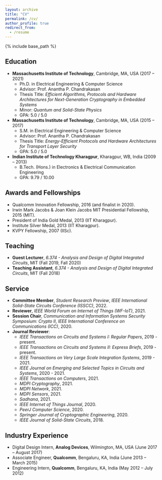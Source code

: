 ```yaml
---
layout: archive
title: "CV"
permalink: /cv/
author_profile: true
redirect_from:
  - /resume
---
```


{% include base_path %}

Education
---------------
* <b>Massachusetts Institute of Technology</b>, Cambridge, MA, USA (2017 – 2021)
  * Ph.D. in Electrical Engineering & Computer Science
  * Advisor: Prof. Anantha P. Chandrakasan
  * Thesis Title: <i>Efficient Algorithms, Protocols and Hardware Architectures for Next-Generation Cryptography in Embedded Systems</i>
  * Minor: <i>Quantum and Solid-State Physics</i>
  * GPA: 5.0 / 5.0
* <b>Massachusetts Institute of Technology</b>, Cambridge, MA, USA (2015 – 2017)
  * S.M. in Electrical Engineering & Computer Science
  * Advisor: Prof. Anantha P. Chandrakasan
  * Thesis Title: <i>Energy-Efficient Protocols and Hardware Architectures for Transport Layer Security</i>
  * GPA: 5.0 / 5.0
* <b>Indian Institute of Technology Kharagpur</b>, Kharagpur, WB, India (2009 – 2013)
  * B.Tech. (Hons.) in Electronics & Electrical Communication Engineering
  * GPA: 9.79 / 10.00

Awards and Fellowships
---------------
* Qualcomm Innovation Fellowship, 2016 (and finalist in 2020).
* Irwin Mark Jacobs & Joan Klein Jacobs MIT Presidential Fellowship, 2015 (MIT).
* President of India Gold Medal, 2013 (IIT Kharagpur).
* Institute Silver Medal, 2013 (IIT Kharagpur).
* KVPY Fellowship, 2007 (IISc).

Teaching
---------------
* <b>Guest Lecturer</b>, <i>6.374 - Analysis and Design of Digital Integrated Circuits</i>, MIT (Fall 2019, Fall 2020)
* <b>Teaching Assistant</b>, <i>6.374 - Analysis and Design of Digital Integrated Circuits</i>, MIT (Fall 2018)

Service
---------------
* <b>Committee Member</b>, <i>Student Research Preview</i>, <i>IEEE International Solid-State Circuits Conference (ISSCC)</i>, 2022.
* <b>Reviewer</b>, <i>IEEE World Forum on Internet of Things (WF-IoT)</i>, 2021.
* <b>Session Chair</b>, <i>Communication and Information Systems Security Symposium: Crypto II</i>, <i>IEEE International Conference on Communications (ICC)</i>, 2020.
* <b>Journal Reviewer</b>:
  * <i>IEEE Transactions on Circuits and Systems I: Regular Papers</i>, 2019 - present.
  * <i>IEEE Transactions on Circuits and Systems II: Express Briefs</i>, 2019 - present.
  * <i>IEEE Transactions on Very Large Scale Integration Systems</i>, 2019 - 2021.
  * <i>IEEE Journal on Emerging and Selected Topics in Circuits and Systems</i>, 2020 - 2021.
  * <i>IEEE Transactions on Computers</i>, 2021.
  * <i>MDPI Cryptography</i>, 2021.
  * <i>MDPI Network</i>, 2021.
  * <i>MDPI Sensors</i>, 2021.
  * <i>Sadhana</i>, 2021.
  * <i>IEEE Internet of Things Journal</i>, 2020.
  * <i>PeerJ Computer Science</i>, 2020.
  * <i>Springer Journal of Cryptographic Engineering</i>, 2020.
  * <i>IEEE Journal of Solid-State Circuits</i>, 2018.

<!--
* <b>External Reviewer</b>:
  * <i>IEEE Circuits and Systems Magazine</i>, 2020.
  * <i>IEEE Symposium on VLSI Circuits</i>, 2016, 2017.
* <b>Member</b>, <i>Institute of Electrical and Electronics Engineers (IEEE)</i>, 2015 - present.
* <b>Member</b>, <i>International Association for Cryptologic Research (IACR)</i>, 2016 - present.
* <b>Member</b>, <i>IEEE Circuits and Systems Society</i>, 2021 - present.
* <b>Member</b>, <i>IEEE Computer Society</i>, 2020 - present.
* <b>Member</b>, <i>IEEE Solid-State Circuits Society</i>, 2016 - present.
* <b>Member</b>, <i>IEEE Computer Society Technical Committee on Security and Privacy</i>, 2019 - present.
-->

Industry Experience
---------------
* Digital Design Intern, <b>Analog Devices</b>, Wilmington, MA, USA (June 2017 – August 2017)
* Associate Engineer, <b>Qualcomm</b>, Bengaluru, KA, India (June 2013 – March 2015)
* Engineering Intern, <b>Qualcomm</b>, Bengaluru, KA, India (May 2012 – July 2012)


